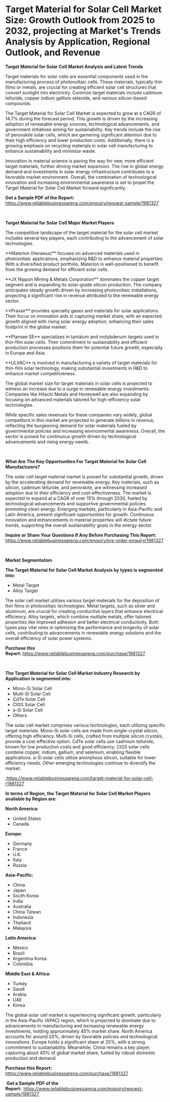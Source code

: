 <p><h1>Target Material for Solar Cell Market Size: Growth Outlook from 2025 to 2032, projecting at Market's Trends Analysis by Application, Regional Outlook, and Revenue</h1></p><p><strong>Target Material for Solar Cell Market Analysis and Latest Trends</strong></p>
<p><p>Target materials for solar cells are essential components used in the manufacturing process of photovoltaic cells. These materials, typically thin films or metals, are crucial for creating efficient solar cell structures that convert sunlight into electricity. Common target materials include cadmium telluride, copper indium gallium selenide, and various silicon-based compounds.</p><p>The Target Material for Solar Cell Market is expected to grow at a CAGR of 14.7% during the forecast period. This growth is driven by the increasing adoption of renewable energy sources, technological advancements, and government initiatives aiming for sustainability. Key trends include the rise of perovskite solar cells, which are garnering significant attention due to their high efficiency and lower production costs. Additionally, there is a growing emphasis on recycling materials in solar cell manufacturing to enhance sustainability and minimize waste.</p><p>Innovation in material science is paving the way for new, more efficient target materials, further driving market expansion. The rise in global energy demand and investments in solar energy infrastructure contributes to a favorable market environment. Overall, the combination of technological innovation and increasing environmental awareness is set to propel the Target Material for Solar Cell Market forward significantly.</p></p>
<p><strong>Get a Sample PDF of the Report:&nbsp;</strong> <a href="https://www.reliablebusinessarena.com/enquiry/request-sample/1981327?utm_campaign=3100&utm_medium=2&utm_source=Github&utm_content=ia&utm_term=15042025&utm_id=target-material-for-solar-cell">https://www.reliablebusinessarena.com/enquiry/request-sample/1981327</a></p>
<p>&nbsp;</p>
<p><strong>Target Material for Solar Cell Major Market Players</strong></p>
<p><p>The competitive landscape of the target material for the solar cell market includes several key players, each contributing to the advancement of solar technologies. </p><p>**Materion (Heraeus)** focuses on advanced materials used in photovoltaic applications, emphasizing R&D to enhance material properties. With a diversified product portfolio, Materion is well-positioned to benefit from the growing demand for efficient solar cells.</p><p>**JX Nippon Mining & Metals Corporation** dominates the copper target segment and is expanding its solar-grade silicon production. The company anticipates steady growth driven by increasing photovoltaic installations, projecting a significant rise in revenue attributed to the renewable energy sector.</p><p>**Praxair** provides specialty gases and materials for solar applications. Their focus on innovation aids in capturing market share, with an expected growth aligned with rising solar energy adoption, enhancing their sales footprint in the global market.</p><p>**Plansee SE** specializes in tantalum and molybdenum targets used in thin-film solar cells. Their commitment to sustainability and efficient production processes positions them for potential future growth, especially in Europe and Asia.</p><p>**ULVAC** is involved in manufacturing a variety of target materials for thin-film solar technology, making substantial investments in R&D to enhance market competitiveness. </p><p>The global market size for target materials in solar cells is projected to witness an increase due to a surge in renewable energy investments. Companies like Hitachi Metals and Honeywell are also expanding by focusing on advanced materials tailored for high-efficiency solar technologies.</p><p>While specific sales revenues for these companies vary widely, global competitors in this market are projected to generate billions in revenue, reflecting the burgeoning demand for solar materials fueled by governmental policies and increasing environmental awareness. Overall, the sector is poised for continuous growth driven by technological advancements and rising energy needs.</p></p>
<p>&nbsp;</p>
<p><strong>What Are The Key Opportunities For Target Material for Solar Cell Manufacturers?</strong></p>
<p><p>The solar cell target material market is poised for substantial growth, driven by the accelerating demand for renewable energy. Key materials, such as silicon, cadmium telluride, and perovskite, are witnessing increased adoption due to their efficiency and cost-effectiveness. The market is expected to expand at a CAGR of over 15% through 2030, fueled by technological advancements and supportive governmental policies promoting clean energy. Emerging markets, particularly in Asia-Pacific and Latin America, present significant opportunities for growth. Continuous innovation and enhancements in material properties will dictate future trends, supporting the overall sustainability goals in the energy sector.</p></p>
<p><strong>Inquire or Share Your Questions If Any Before Purchasing This Report:</strong> <a href="https://www.reliablebusinessarena.com/enquiry/pre-order-enquiry/1981327?utm_campaign=3100&utm_medium=2&utm_source=Github&utm_content=ia&utm_term=15042025&utm_id=target-material-for-solar-cell">https://www.reliablebusinessarena.com/enquiry/pre-order-enquiry/1981327</a></p>
<p>&nbsp;</p>
<p><strong>Market Segmentation</strong></p>
<p><strong>The Target Material for Solar Cell Market Analysis by types is segmented into:</strong></p>
<p><ul><li>Metal Target</li><li>Alloy Target</li></ul></p>
<p><p>The solar cell market utilizes various target materials for the deposition of thin films in photovoltaic technologies. Metal targets, such as silver and aluminum, are crucial for creating conductive layers that enhance electrical efficiency. Alloy targets, which combine multiple metals, offer tailored properties like improved adhesion and better electrical conductivity. Both types play vital roles in optimizing the performance and longevity of solar cells, contributing to advancements in renewable energy solutions and the overall efficiency of solar power systems.</p></p>
<p><strong>Purchase this Report:&nbsp;</strong><a href="https://www.reliablebusinessarena.com/purchase/1981327?utm_campaign=3100&utm_medium=2&utm_source=Github&utm_content=ia&utm_term=15042025&utm_id=target-material-for-solar-cell">https://www.reliablebusinessarena.com/purchase/1981327</a></p>
<p>&nbsp;</p>
<p><strong>The Target Material for Solar Cell Market Industry Research by Application is segmented into:</strong></p>
<p><ul><li>Mono-Si Solar Cell</li><li>Multi-Si Solar Cell</li><li>CdTe Solar Cell</li><li>CIGS Solar Cell</li><li>a-Si Solar Cell</li><li>Others</li></ul></p>
<p><p>The solar cell market comprises various technologies, each utilizing specific target materials. Mono-Si solar cells are made from single-crystal silicon, offering high efficiency. Multi-Si cells, crafted from multiple silicon crystals, provide a cost-effective option. CdTe solar cells use cadmium telluride, known for low production costs and good efficiency. CIGS solar cells combine copper, indium, gallium, and selenium, enabling flexible applications. a-Si solar cells utilize amorphous silicon, suitable for lower efficiency needs. Other emerging technologies continue to diversify the market.</p></p>
<p><a href="https://www.reliablebusinessarena.com/target-material-for-solar-cell-r1981327?utm_campaign=3100&utm_medium=2&utm_source=Github&utm_content=ia&utm_term=15042025&utm_id=target-material-for-solar-cell">&nbsp;https://www.reliablebusinessarena.com/target-material-for-solar-cell-r1981327</a></p>
<p><strong>In terms of Region, the Target Material for Solar Cell Market Players available by Region are:</strong></p>
<p>
    <p> <strong> North America: </strong>
        <ul>
            <li>United States</li>
            <li>Canada</li>
        </ul>
        </p> 
    <p> <strong> Europe: </strong>
        <ul>
            <li>Germany</li>
            <li>France</li>
            <li>U.K.</li>
            <li>Italy</li>
            <li>Russia</li>
        </ul>
        </p> 
    <p> <strong> Asia-Pacific: </strong>
        <ul>
            <li>China</li>
            <li>Japan</li>
            <li>South Korea</li>
            <li>India</li>
            <li>Australia</li>
            <li>China Taiwan</li>
            <li>Indonesia</li>
            <li>Thailand</li>
            <li>Malaysia</li>
        </ul>
        </p> 
    <p> <strong> Latin America: </strong>
        <ul>
            <li>Mexico</li>
            <li>Brazil</li>
            <li>Argentina Korea</li>
            <li>Colombia</li>
        </ul>
        </p> 
    <p> <strong> Middle East & Africa: </strong>
        <ul>
            <li>Turkey</li>
            <li>Saudi</li>
            <li>Arabia</li>
            <li>UAE</li>
            <li>Korea</li>
        </ul>
    </p>
    </p>
<p><p>The global solar cell market is experiencing significant growth, particularly in the Asia-Pacific (APAC) region, which is projected to dominate due to advancements in manufacturing and increasing renewable energy investments, holding approximately 45% market share. North America accounts for around 20%, driven by favorable policies and technological innovations. Europe holds a significant share at 25%, with a strong commitment to sustainability. Meanwhile, China remains a key player, capturing about 40% of global market share, fueled by robust domestic production and demand.</p></p>
<p><strong>Purchase this Report: </strong><a href="https://www.reliablebusinessarena.com/purchase/1981327?utm_campaign=3100&utm_medium=2&utm_source=Github&utm_content=ia&utm_term=15042025&utm_id=target-material-for-solar-cell">https://www.reliablebusinessarena.com/purchase/1981327</a></p>
<p>&nbsp;<strong>Get a Sample PDF of the Report:&nbsp;&nbsp;</strong><a href="https://www.reliablebusinessarena.com/enquiry/request-sample/1981327?utm_campaign=3100&utm_medium=2&utm_source=Github&utm_content=ia&utm_term=15042025&utm_id=target-material-for-solar-cell">https://www.reliablebusinessarena.com/enquiry/request-sample/1981327</a></p>
<p><strong></strong></p>
<p><p></p><p></p><p></p></p>